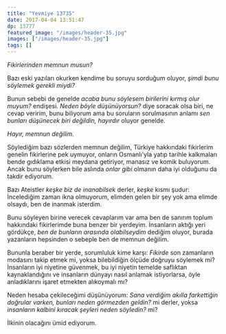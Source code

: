 ```yaml
---
title: "Yevmiye 13735"
date: 2017-04-04 13:51:47
dp: 13777
featured_image: "/images/header-35.jpg"
images: ["/images/header-35.jpg"]
tags: []
---
```


*Fikirlerinden memnun musun?*

Bazı eski yazıları okurken kendime bu soruyu sorduğum oluyor, *şimdi bunu
söylemek gerekli miydi?*

Bunun sebebi de genelde *acaba bunu söylesem birilerini kırmış olur muyum?*
endişesi. *Neden böyle düşünüyorsun?* diye soracak olsa biri, ne cevap veririm,
bunu biliyorum ama bu soruların sorulmasının anlamı *sen bunları düşünecek biri
değildin, hayırdır* oluyor genelde.

*Hayır, memnun değilim.*

Söylediğim bazı sözlerden memnun değilim, Türkiye hakkındaki fikirlerim genelin
fikirlerine pek uymuyor, onların Osmanlı'yla yatıp tarihle kalkmaları bende
gıdıklama etkisi meydana getiriyor, manasız ve komik buluyorum. Ancak bunu
söylerken bile aslında *onlar gibi* olmanın daha iyi olduğunu da takdir
ediyorum.

Bazı Ateistler *keşke biz de inanabilsek* derler, *keşke* kısmı şudur:
İncelediğim zaman ikna olmuyorum, elimden gelen bir şey yok ama elimde olsaydı,
ben de inanmak isterdim.

Bunu söyleyen birine verecek cevaplarım var ama ben de sanırım toplum hakkındaki
fikirlerimde buna benzer bir yerdeyim. İnsanların aktığı yeri gördükçe, *ben de
bunların arasında olabilseydim* dediğim oluyor, burada yazanların hepsinden o
sebeple ben de memnun değilim.

Bununla beraber bir yerde, sorumluluk kime karşı: *Fikirde* son zamanların
modasını takip etmek mi, yoksa bilebildiğin ölçüde doğruyu söylemek mi?
İnsanların iyi niyetine güvenmek, bu iyi niyetin temelde saflıktan
kaynaklandığını ve insanların dünyayı nasıl anlamak istiyorlarsa, öyle
anladıklarını işaret etmekten alıkoymalı mı?

Neden hesaba çekileceğimi düşünüyorum: *Sana verdiğim akılla farkettiğin
doğrular varken, bunları neden görmezden geldin?* mi derler, yoksa *insanların
kalbini kıracak şeyleri neden söyledin?* mi?

İlkinin olacağını ümid ediyorum. 


